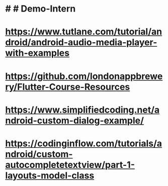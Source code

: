 # # # Demo-Intern




# https://www.tutlane.com/tutorial/android/android-audio-media-player-with-examples

# https://github.com/londonappbrewery/Flutter-Course-Resources

# https://www.simplifiedcoding.net/android-custom-dialog-example/

# https://codinginflow.com/tutorials/android/custom-autocompletetextview/part-1-layouts-model-class
